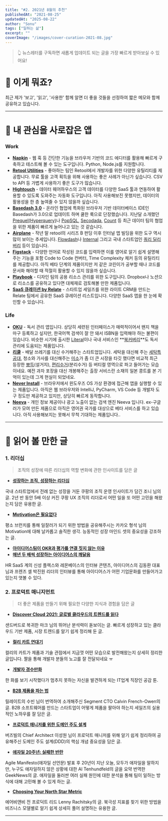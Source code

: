 ```yaml
---
title: "#2. 2021년 8월의 추천"
publishedAt: "2021-08-25"
updatedAt: "2025-08-22"
author: "Sonu"
tags: ["일하는 삶"]
excerpt: ""
coverImage: "/images/cover-curation-2021-08.jpg"
---
```


> 👆 뉴스레터를 구독하면 새롭게 업데이트 되는 글을 가장 빠르게 받아보실 수 있어요!

# 🧐 이게 뭐죠?


최근 제가 '보고', '읽고', '사용한' 함께 알면 더 좋을 것들을 선정하여 짧은 메모와 함께 공유하고 있습니다.


---


# 📱 내 관심을 사로잡은 앱


### Work

- **[Napkin](https://www.napkin.io/?ref=sonujung)** - 웹 훅 등 간단한 기능을 브라우저 기반의 코드 에디터를 활용해 빠르게 구축하고 테스트해 볼 수 있는 도구입니다. Python, Node.js를 지원합니다.
- **[Retool Utilities](https://retool.com/utilities/?ref=sonujung)** - 좋아하는 팀인 Retool에서 개발자를 위한 다양한 유틸리티를 제공합니다. 무료 툴을 고객 획득을 위해 사용하는 좋은 사례가 아닌가 싶습니다. CSV to API 등 가볍게 사용하기 좋은 도구가 많습니다.
- **[Hightouch](https://www.hightouch.io/?ref=sonujung)** - 데이터 웨어하우스의 고객 데이터를 다양한 SaaS 툴과 연동하여 활용할 수 있도록 도와주는 자동화 도구입니다. 아직 사용해보진 못했지만, 데이터의 활용성을 한 층 높여줄 수 있지 않을까 싶습니다.
- **[Basedash 3.0](https://basedash.com/?ref=sonujung)** - 온라인 협업에 특화된 브라우저 기반 데이터베이스 IDE인 Basedash가 3.0으로 업데이트 하며 쿨한 룩으로 단장했습니다. 지난달 소개했던 [Prequel(Hyperquery)](https://hyperquery.ai/?ref=sonujung)나 [PopSQL](https://popsql.com/?ref=sonujung), [Secodada](https://www.secoda.co/?ref=sonujung), [Count](https://count.co/?ref=sonujung) 등 최근 데이터 팀의 협업을 위한 제품이 빠르게 늘어나고 있는 것 같습니다.
- **[Airplane](https://www.airplane.dev/?ref=sonujung)** - 작년 말 retool의 시리즈 B 펀딩 이후 인터널 앱 빌딩을 위한 도구 역시 많이 보이는 추세입니다. [Flowdash](https://flowdash.com/?ref=sonujung)나 [Internal](https://www.internal.io/?ref=sonujung) 그리고 국내 스타트업인 [쿼리 딜리버리](https://run.query.delivery/) 등이 있습니다.
- **[Figstack](https://www.figstack.com/?ref=sonujung)** - 다양한 언어로 작성된 코드를 입력하면 이를 영어로 알기 쉽게 설명해주는 기능을 포함 Code to Code 컨버터, Time Complexity 체커 등의 유틸리티를 제공합니다. 아직 베타 단계의 제품이지만 저 같은 코린이가 공부할 때나 코드를 문서화 해야할 때 적절히 활용할 수 있지 않을까 싶습니다.
- **[Playbook](https://www.playbook.com/?ref=sonujung)** - 디자인 팀의 공용 리소스 관리를 위한 도구입니다. Dropbox나 노션으로 리소스를 공유하고 있다면 대체재로 검토해볼 만한 제품입니다.
- **[SaaS 큐레이션 by Relate](https://saas.relate.kr/?ref=sonujung)** - 스타트업 세일즈를 위한 라이트 CRM을 만드는 Relate 팀에서 공유한 SaaS 큐레이션 리스트입니다. 다양한 SaaS 앱을 한 눈에 확인할 수 있습니다.

### Life

- **[OKU](https://oku.club/?ref=sonujung)** - 독서 관리 앱입니다. 상당히 세련된 인터페이스가 매력적이어서 왠지 책을 마구 등록하고 싶지만, 한국어책 검색이 잘 안 돼서 ISBN을 입력해야 하는 불편이 있습니다. 비슷한 시기에 출시한 [Literal](https://literal.club/?ref=sonujung)이나 국내 서비스인 **[북커버리](https://bookcovery.com/?ref=sonujung)**도 독서 관리에 도움되는 제품입니다.
- **[리클](https://recle.io/?ref=sonujung)** - 배달 쓰레기를 대신 수거해주는 스타트업입니다. 세탁을 대신해 주는 [세탁특공대](https://www.getwashswat.com/?ref=sonujung), 청소와 가사를 대신해주는 [미소](https://miso.kr/?ref=sonujung)가 좀 더 큰 시장을 타깃 했다면 비교적 최근 등장한 [뽀득](http://www.bbodek.com/?ref=sonujung)(설거지), [편리수거](https://smartstore.naver.com/pyunremium/?ref=sonujung)(분리수거) 등 버티컬 영역으로 파고 들어가는 모습이네요. 예전 과자 포장을 대신 개봉해주는 출장 서비스란 소재의 일본 콩트를 본 기억이 있는데 그게 현실이 되었네요.
- **[Never Install](https://neverinstall.com/)** - 브라우저에서 윈도우즈 OS 가상 환경에 접근해 앱을 실행할 수 있는 제품입니다. 아직은 웹 브라우저와 IntelliJ, PyCharm, VS Code 등 개발자 도구 정도만 제공하고 있지만, 상당히 빠르게 동작합니다.
- **[Neeva](https://neeva.com/?ref=sonujung)** - 개인 정보 제공이나 광고 노출이 없는 검색 엔진 Neeva 입니다. ex-구글러가 모여 만든 제품으로 아직은 영어권 국가를 대상으로 베타 서비스를 하고 있습니다. 아직 사용해보지는 못해서 무척 기대하는 제품입니다..

--- 


# 🔖 읽어 볼 만한 글


### 1. 리더십

> 조직의 성장에 따른 리더십의 역할 변화에 관한 인사이트를 담은 글
- **[성장하는 조직, 성장하는 리더십](https://brunch.co.kr/@coupangdesign/67/?ref=sonujung)**

국내 스타트업에서 전례 없는 성장을 거둔 쿠팡의 조직 운영 인사이트가 담긴 조니 님의 글. 2년 반 동안 5배 이상 커진 쿠팡 UX 조직의 리더로서 어떤 일을 또 어떤 고민을 해왔는지 담은 유용한 글.

- **[Motivation은 필요없다](https://brunch.co.kr/@hyungsukkim/129)**

평소 브런치를 통해 일잘러가 되기 위한 방법을 공유해주시는 카카오 형석 님의 Motivation에 대해 날카롭고 솔직한 생각. 능동적인 성장 마인드 셋의 중요성을 강조하는 글.

- **[아이디어스팀이 OKR과 평가를 연결 짓지 않는 이유](https://flex.team/blog/2021/08/24/idus/?ref=sonujung)**
- **[매년 두 배씩 성장하는 아이디어스의 깨달음](https://camp.lemonbase.com/ceo_interview/backpackr1/?ref=sonujung)**

HR SaaS 계의 신성 플렉스와 레몬베이스의 인터뷰 콘텐츠, 아이디어스의 김동환 대표님과 프렌즈 셀 박진원 리더의 인터뷰를 통해 아이디어스가 어떤 기업문화를 만들어가고 있는지 엿볼 수 있다.


### 2. 프로덕트 매니지먼트

> 더 좋은 제품을 만들기 위해 필요한 다양한 지식과 경험을 담은 글
- **[Discover Cloud 2021: 글로벌 클라우드의 트렌드를 읽다](https://kimchihill.com/2021/08/14/discover-cloud-2021-kr-reading-the-global-trend-of-cloud/?ref=sonujung)**

샌드버드로 복귀한 마크 님의 뛰어난 분석력이 돋보이는 글. 빠르게 성장하고 있는 클라우드 기반 제품, 시장 트렌드를 알기 쉽게 정리해 둔 글.

- **[컬리 카트 연대기](https://helloworld.kurly.com/blog/my-cart-development-history/)**

컬리의 카트가 제품과 기술 관점에서 지금껏 어떤 모습으로 발전해왔는지 상세히 정리한 글입니다. 짤을 통해 개발자 분들의 노고를 잘 전달되네요 ㅠ

- **[개발자 경수만화](https://github.com/waterglasstoon/software-engineer-kyungsoo-toon/?ref=sonujung)**

한 화를 보기 시작했다가 멈추지 못하는 자신을 발견하게 되는 IT업계 직장인 공감 툰.

- **[B2B 제품을 파는 법](https://blog.relate.kr/how-to-sell-b2b-product/?ref=sonujung)**

릴레이트의 수빈 님이 번역하여 소개해주신 Segment CTO Calvin French-Owen의 글. B2B 소프트웨어를 만드는 스타트업이 어떻게 제품을 팔아야 하는지 세일즈의 실용적인 노하우를 잘 담은 글.

- **[프로덕트 매니저를 위한 도메인 주도 설계](https://ssowonny.medium.com/%ED%94%84%EB%A1%9C%EB%8D%95%ED%8A%B8-%EB%A7%A4%EB%8B%88%EC%A0%80-pm-%EB%A5%BC-%EC%9C%84%ED%95%9C-%EB%8F%84%EB%A9%94%EC%9D%B8-%EC%A3%BC%EB%8F%84-%EC%84%A4%EA%B3%84-domain-driven-design-ddd-4b2a06d952f2/?ref=sonujung)**

버즈빌의 Chief Architect 이성원 님이 프로덕트 매니저를 위해 알기 쉽게 정리하여 공유해주신 도메인 주도 설계(DDD)의 핵심 개념 중요성을 담은 글.

- **[애자일 20주년: 실패한 반란](https://news.hada.io/topic?id=4788)**

Agile Manifesto(애자일 선언문) 발표 후 20년이 지난 오늘, 모두가 애자일을 말하지만, 누구도 애자일하지 않은 상황에 대한 Al Tenhundfeld의 글을 요약 번역한 GeekNews의 글. 애자일을 둘러싼 여러 실패 원인에 대한 분석을 통해 팀이 일하는 방식에 대해 고민해 볼 수 있게 하는 글.

- **[Choosing Your North Star Metric](https://future.a16z.com/north-star-metrics/?ref=sonujung)**

에어비앤비 전 프로덕트 리드 Lenny Rachitsky의 글. 북극성 지표를 찾기 위한 방법을 비즈니스 모델별로 알기 쉽게 상세히 풀어 설명하는 유용한 글.


---



